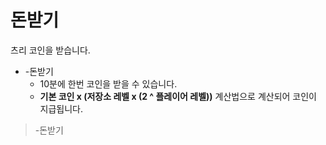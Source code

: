 # 돈받기

츠리 코인을 받습니다.

- -돈받기
  - 10분에 한번 코인을 받을 수 있습니다.
  - **기본 코인 x (저장소 레벨 x (2 ^ 플레이어 레벨))** 계산법으로 계산되어 코인이 지급됩니다.

> -돈받기